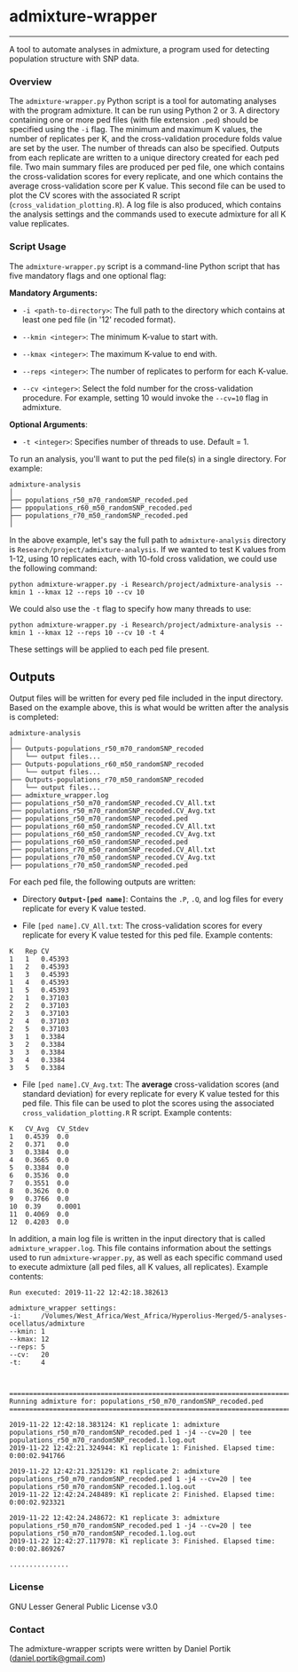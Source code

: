 # admixture-wrapper

-----

A tool to automate analyses in admixture, a program used for detecting population structure with SNP data.
 
 
### Overview

The `admixture-wrapper.py` Python script is a tool for automating analyses with the program admixture. It can be run using Python 2 or 3. A directory containing one or more ped files (with file extension `.ped`) should be specified using the `-i` flag. The minimum and maximum K values, the number of replicates per K, and the cross-validation procedure folds value are set by the user. The number of threads can also be specified. Outputs from each replicate are written to a unique directory created for each ped file. Two main summary files are produced per ped file, one which contains the cross-validation scores for every replicate, and one which contains the average cross-validation score per K value. This second file can be used to plot the CV scores with the associated R script (`cross_validation_plotting.R`). A log file is also produced, which contains the analysis settings and the commands used to execute admixture for all K value replicates. 


### Script Usage 

The `admixture-wrapper.py` script is a command-line Python script that has five mandatory flags and one optional flag:

**Mandatory Arguments:**

+ `-i <path-to-directory>`: The full path to the directory which contains at least one ped file (in '12' recoded format).

+ `--kmin <integer>`: The minimum K-value to start with.

+ `--kmax <integer>`: The maximum K-value to end with.

+ `--reps <integer>`: The number of replicates to perform for each K-value.

+ `--cv <integer>`: Select the fold number for the cross-validation procedure. For example, setting 10 would invoke the `--cv=10` flag in admixture.

**Optional Arguments**:

+ `-t <integer>`: Specifies number of threads to use. Default = 1.


To run an analysis, you'll want to put the ped file(s) in a single directory. For example:

```
admixture-analysis
│
├── populations_r50_m70_randomSNP_recoded.ped
├── ppopulations_r60_m50_randomSNP_recoded.ped
├── populations_r70_m50_randomSNP_recoded.ped
│
```

In the above example, let's say the full path to `admixture-analysis` directory is `Research/project/admixture-analysis`. If we wanted to test K values from 1-12, using 10 replicates each, with 10-fold cross validation, we could use the following command:

```
python admixture-wrapper.py -i Research/project/admixture-analysis --kmin 1 --kmax 12 --reps 10 --cv 10 
```

We could also use the `-t` flag to specify how many threads to use:

```
python admixture-wrapper.py -i Research/project/admixture-analysis --kmin 1 --kmax 12 --reps 10 --cv 10 -t 4
```

These settings will be applied to each ped file present. 


## Outputs 


Output files will be written for every ped file included in the input directory. Based on the example above, this is what would be written after the analysis is completed:

```
admixture-analysis
│
├── Outputs-populations_r50_m70_randomSNP_recoded
│	└── output files...
├── Outputs-populations_r60_m50_randomSNP_recoded
│	└── output files...
├── Outputs-populations_r70_m50_randomSNP_recoded
│	└── output files...
├── admixture_wrapper.log
├── populations_r50_m70_randomSNP_recoded.CV_All.txt
├── populations_r50_m70_randomSNP_recoded.CV_Avg.txt
├── populations_r50_m70_randomSNP_recoded.ped
├── populations_r60_m50_randomSNP_recoded.CV_All.txt
├── populations_r60_m50_randomSNP_recoded.CV_Avg.txt
├── populations_r60_m50_randomSNP_recoded.ped
├── populations_r70_m50_randomSNP_recoded.CV_All.txt
├── populations_r70_m50_randomSNP_recoded.CV_Avg.txt
├── populations_r70_m50_randomSNP_recoded.ped
```

For each ped file, the following outputs are written:

+ Directory **`Output-[ped name]`**: Contains the `.P`, `.Q`, and log files for every replicate for every K value tested. 

+ File `[ped name].CV_All.txt`: The cross-validation scores for every replicate for every K value tested for this ped file. Example contents:

```
K	Rep	CV
1	1	0.45393
1	2	0.45393
1	3	0.45393
1	4	0.45393
1	5	0.45393
2	1	0.37103
2	2	0.37103
2	3	0.37103
2	4	0.37103
2	5	0.37103
3	1	0.3384
3	2	0.3384
3	3	0.3384
3	4	0.3384
3	5	0.3384
```

+ File `[ped name].CV_Avg.txt`: The **average** cross-validation scores (and standard deviation) for every replicate for every K value tested for this ped file. This file can be used to plot the scores using the associated `cross_validation_plotting.R` R script. Example contents:

```
K	CV_Avg	CV_Stdev
1	0.4539	0.0
2	0.371	0.0
3	0.3384	0.0
4	0.3665	0.0
5	0.3384	0.0
6	0.3536	0.0
7	0.3551	0.0
8	0.3626	0.0
9	0.3766	0.0
10	0.39	0.0001
11	0.4069	0.0
12	0.4203	0.0
```

In addition, a main log file is written in the input directory that is called `admixture_wrapper.log`. This file contains information about the settings used to run `admixture-wrapper.py`, as well as each specific command used to execute admixture (all ped files, all K values, all replicates). Example contents:

```
Run executed: 2019-11-22 12:42:18.382613

admixture_wrapper settings:
-i:		/Volumes/West_Africa/West_Africa/Hyperolius-Merged/5-analyses-ocellatus/admixture
--kmin:	1
--kmax:	12
--reps:	5
--cv:	20
-t:		4



================================================================================
Running admixture for: populations_r50_m70_randomSNP_recoded.ped
================================================================================

2019-11-22 12:42:18.383124: K1 replicate 1: admixture populations_r50_m70_randomSNP_recoded.ped 1 -j4 --cv=20 | tee populations_r50_m70_randomSNP_recoded.1.log.out
2019-11-22 12:42:21.324944: K1 replicate 1: Finished. Elapsed time: 0:00:02.941766

2019-11-22 12:42:21.325129: K1 replicate 2: admixture populations_r50_m70_randomSNP_recoded.ped 1 -j4 --cv=20 | tee populations_r50_m70_randomSNP_recoded.1.log.out
2019-11-22 12:42:24.248489: K1 replicate 2: Finished. Elapsed time: 0:00:02.923321

2019-11-22 12:42:24.248672: K1 replicate 3: admixture populations_r50_m70_randomSNP_recoded.ped 1 -j4 --cv=20 | tee populations_r50_m70_randomSNP_recoded.1.log.out
2019-11-22 12:42:27.117978: K1 replicate 3: Finished. Elapsed time: 0:00:02.869267

...............
```



### License

GNU Lesser General Public License v3.0

### Contact

The admixture-wrapper scripts were written by Daniel Portik (daniel.portik@gmail.com)
